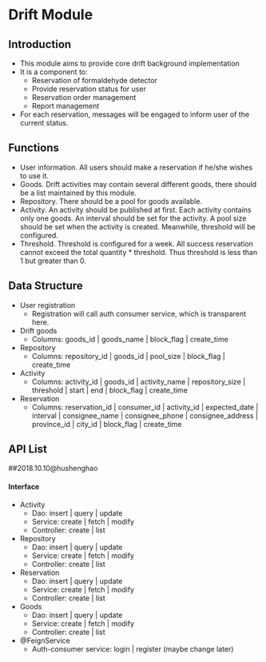 # Drift Module

## Introduction
* This module aims to provide core drift background implementation
* It is a component to:
    * Reservation of formaldehyde detector
    * Provide reservation status for user
    * Reservation order management
    * Report management
* For each reservation, messages will be engaged to inform user of the current status.

## Functions
* User information. All users should make a reservation if he/she wishes to use it.
* Goods. Drift activities may contain several different goods, there should be a list maintained by this module.
* Repository. There should be a pool for goods available.
* Activity. An activity should be published at first. Each activity contains only one goods. An interval should be set for the activity. A pool size should be set when the activity is created. Meanwhile, threshold will be configured.
* Threshold. Threshold is configured for a week. All success reservation cannot exceed the total quantity * threshold. Thus threshold is less than 1 but greater than 0.

## Data Structure
* User registration
    * Registration will call auth consumer service, which is transparent here.
* Drift goods
    * Columns: goods_id | goods_name | block_flag | create_time
* Repository
    * Columns: repository_id | goods_id | pool_size | block_flag | create_time
* Activity
    * Columns: activity_id | goods_id | activity_name | repository_size | threshold | start | end | block_flag | create_time
* Reservation
    * Columns: reservation_id | consumer_id | activity_id | expected_date | interval | consignee_name | consignee_phone | consignee_address | province_id | city_id | block_flag | create_time

## API List


##2018.10.10@hushenghao
#### Interface
* Activity
    * Dao: insert | query | update
    * Service: create | fetch | modify
    * Controller: create | list
* Repository
    * Dao: insert | query | update
    * Service: create | fetch | modify
    * Controller: create | list
* Reservation
    * Dao: insert | query | update
    * Service: create | fetch | modify
    * Controller: create | list
* Goods
    * Dao: insert | query | update
    * Service: create | fetch | modify
    * Controller: create | list
* @FeignService
    * Auth-consumer service: login | register (maybe change later)